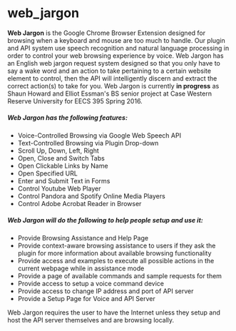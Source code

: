 # web_jargon

**Web Jargon** is the Google Chrome Browser Extension designed for browsing when a keyboard and mouse are too much to handle. Our plugin and API system use speech recognition and natural language processing in order to control your web browsing experience by voice. Web Jargon has an English web jargon request system designed so that you only have to say a wake word and an action to take pertaining to a certain website element to control, then the API will intelligently discern and extract the correct action(s) to take for you. Web Jargon is currently **in progress** as Shaun Howard and Elliot Essman's BS senior project at Case Western Reserve University for EECS 395 Spring 2016.

##### Web Jargon has the following features:

* Voice-Controlled Browsing via Google Web Speech API<br />
* Text-Controlled Browsing via Plugin Drop-down<br />
* Scroll Up, Down, Left, Right<br />
* Open, Close and Switch Tabs<br />
* Open Clickable Links by Name<br />
* Open Specified URL<br />
* Enter and Submit Text in Forms<br />
* Control Youtube Web Player<br />
* Control Pandora and Spotify Online Media Players<br />
* Control Adobe Acrobat Reader in Browser<br />

##### Web Jargon will do the following to help people setup and use it:

* Provide Browsing Assistance and Help Page<br />
* Provide context-aware browsing assistance to users if they ask the plugin for more information about available browsing functionality<br />
* Provide access and examples to execute all possible actions in the current webpage while in assistance mode<br />
* Provide a page of available commands and sample requests for them<br />
* Provide access to setup a voice command device<br />
* Provide access to change IP address and port of API server<br />
* Provide a Setup Page for Voice and API Server<br />

Web Jargon requires the user to have the Internet unless they setup and host the API server themselves and are browsing locally.
